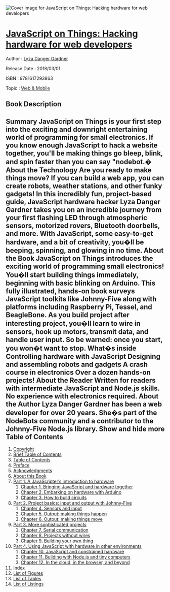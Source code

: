 ![Cover image for JavaScript on Things: Hacking hardware for web developers](https://imgdetail.ebookreading.net/cover/cover/web_mobile/EB9781617293863.jpg)

[JavaScript on Things: Hacking hardware for web developers](https://ebookreading.net/view/book/JavaScript+on+Things%3A+Hacking+hardware+for+web+developers-EB9781617293863_1.html "JavaScript on Things: Hacking hardware for web developers")
====================================================================================================================

Author : [Lyza Danger Gardner](https://ebookreading.net/search/author/Lyza+Danger+Gardner)

Release Date : 2018/03/01

ISBN : 9781617293863

Topic : [Web & Mobile](https://ebookreading.net/search/category/web-mobile)

Book Description
-----------------

 Summary
JavaScript on Things is your first step into the exciting and downright entertaining world of programming for small electronics. If you know enough JavaScript to hack a website together, you'll be making things go bleep, blink, and spin faster than you can say "nodebot.�
About the Technology
Are you ready to make things move? If you can build a web app, you can create robots, weather stations, and other funky gadgets! In this incredibly fun, project-based guide, JavaScript hardware hacker Lyza Danger Gardner takes you on an incredible journey from your first flashing LED through atmospheric sensors, motorized rovers, Bluetooth doorbells, and more. With JavaScript, some easy-to-get hardware, and a bit of creativity, you�ll be beeping, spinning, and glowing in no time.
About the Book
JavaScript on Things introduces the exciting world of programming small electronics! You�ll start building things immediately, beginning with basic blinking on Arduino. This fully illustrated, hands-on book surveys JavaScript toolkits like Johnny-Five along with platforms including Raspberry Pi, Tessel, and BeagleBone. As you build project after interesting project, you�ll learn to wire in sensors, hook up motors, transmit data, and handle user input. So be warned: once you start, you won�t want to stop.
What�s inside
Controlling hardware with JavaScript
Designing and assembling robots and gadgets
A crash course in electronics
Over a dozen hands-on projects!
About the Reader
Written for readers with intermediate JavaScript and Node.js skills. No experience with electronics required.
About the Author
Lyza Danger Gardner has been a web developer for over 20 years. She�s part of the NodeBots community and a contributor to the Johnny-Five Node.js library.
        Show and hide more                
Table of Contents
-----------------

1. [Copyright](https://ebookreading.net/view/book/JavaScript+on+Things%3A+Hacking+hardware+for+web+developers-EB9781617293863_3.html)
1. [Brief Table of Contents](https://ebookreading.net/view/book/JavaScript+on+Things%3A+Hacking+hardware+for+web+developers-EB9781617293863_4.html)
1. [Table of Contents](https://ebookreading.net/view/book/JavaScript+on+Things%3A+Hacking+hardware+for+web+developers-EB9781617293863_5.html)
1. [Preface](https://ebookreading.net/view/book/JavaScript+on+Things%3A+Hacking+hardware+for+web+developers-EB9781617293863_6.html)
1. [Acknowledgments](https://ebookreading.net/view/book/JavaScript+on+Things%3A+Hacking+hardware+for+web+developers-EB9781617293863_7.html)
1. [About this Book](https://ebookreading.net/view/book/JavaScript+on+Things%3A+Hacking+hardware+for+web+developers-EB9781617293863_8.html)
1. [Part 1. A JavaScripter’s introduction to hardware](https://ebookreading.net/view/book/JavaScript+on+Things%3A+Hacking+hardware+for+web+developers-EB9781617293863_9.html)
    1. [Chapter 1. Bringing JavaScript and hardware together](https://ebookreading.net/view/book/JavaScript+on+Things%3A+Hacking+hardware+for+web+developers-EB9781617293863_10.html)
    1. [Chapter 2. Embarking on hardware with Arduino](https://ebookreading.net/view/book/JavaScript+on+Things%3A+Hacking+hardware+for+web+developers-EB9781617293863_11.html)
    1. [Chapter 3. How to build circuits](https://ebookreading.net/view/book/JavaScript+on+Things%3A+Hacking+hardware+for+web+developers-EB9781617293863_12.html)
1. [Part 2. Project basics: input and output with Johnny-Five](https://ebookreading.net/view/book/JavaScript+on+Things%3A+Hacking+hardware+for+web+developers-EB9781617293863_13.html)
    1. [Chapter 4. Sensors and input](https://ebookreading.net/view/book/JavaScript+on+Things%3A+Hacking+hardware+for+web+developers-EB9781617293863_14.html)
    1. [Chapter 5. Output: making things happen](https://ebookreading.net/view/book/JavaScript+on+Things%3A+Hacking+hardware+for+web+developers-EB9781617293863_15.html)
    1. [Chapter 6. Output: making things move](https://ebookreading.net/view/book/JavaScript+on+Things%3A+Hacking+hardware+for+web+developers-EB9781617293863_16.html)
1. [Part 3. More sophisticated projects](https://ebookreading.net/view/book/JavaScript+on+Things%3A+Hacking+hardware+for+web+developers-EB9781617293863_17.html)
    1. [Chapter 7. Serial communication](https://ebookreading.net/view/book/JavaScript+on+Things%3A+Hacking+hardware+for+web+developers-EB9781617293863_18.html)
    1. [Chapter 8. Projects without wires](https://ebookreading.net/view/book/JavaScript+on+Things%3A+Hacking+hardware+for+web+developers-EB9781617293863_19.html)
    1. [Chapter 9. Building your own thing](https://ebookreading.net/view/book/JavaScript+on+Things%3A+Hacking+hardware+for+web+developers-EB9781617293863_20.html)
1. [Part 4. Using JavaScript with hardware in other environments](https://ebookreading.net/view/book/JavaScript+on+Things%3A+Hacking+hardware+for+web+developers-EB9781617293863_21.html)
    1. [Chapter 10. JavaScript and constrained hardware](https://ebookreading.net/view/book/JavaScript+on+Things%3A+Hacking+hardware+for+web+developers-EB9781617293863_22.html)
    1. [Chapter 11. Building with Node.js and tiny computers](https://ebookreading.net/view/book/JavaScript+on+Things%3A+Hacking+hardware+for+web+developers-EB9781617293863_23.html)
    1. [Chapter 12. In the cloud, in the browser, and beyond](https://ebookreading.net/view/book/JavaScript+on+Things%3A+Hacking+hardware+for+web+developers-EB9781617293863_24.html)
1. [Index](https://ebookreading.net/view/book/JavaScript+on+Things%3A+Hacking+hardware+for+web+developers-EB9781617293863_25.html)
1. [List of Figures](https://ebookreading.net/view/book/JavaScript+on+Things%3A+Hacking+hardware+for+web+developers-EB9781617293863_26.html)
1. [List of Tables](https://ebookreading.net/view/book/JavaScript+on+Things%3A+Hacking+hardware+for+web+developers-EB9781617293863_27.html)
1. [List of Listings](https://ebookreading.net/view/book/JavaScript+on+Things%3A+Hacking+hardware+for+web+developers-EB9781617293863_28.html)
